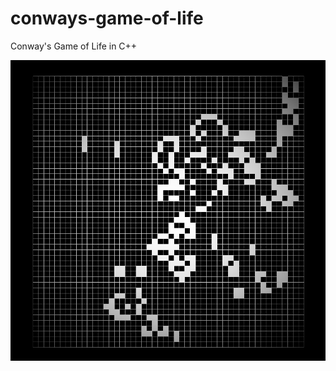 # conways-game-of-life
Conway's Game of Life in C++

![Screenshot](https://github.com/CarsonScott/conways-game-of-life/blob/master/game%20of%20life.PNG "Screenshot")
